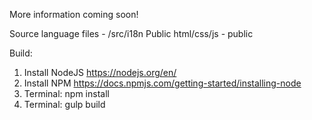 More information coming soon!

Source language files - /src/i18n
Public html/css/js - public

Build:
1. Install NodeJS https://nodejs.org/en/
2. Install NPM https://docs.npmjs.com/getting-started/installing-node
3. Terminal: npm install
4. Terminal: gulp build
